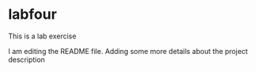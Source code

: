 # labfour
This is a lab exercise

I am editing the README file. Adding some more details about the project description


